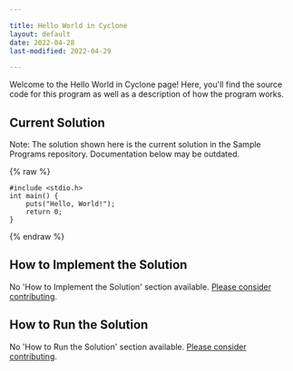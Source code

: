```yaml
---

title: Hello World in Cyclone
layout: default
date: 2022-04-28
last-modified: 2022-04-29

---
```


Welcome to the Hello World in Cyclone page! Here, you'll find the source code for this program as well as a description of how the program works.

## Current Solution

Note: The solution shown here is the current solution in the Sample Programs repository. Documentation below may be outdated.

{% raw %}

```Cyclone
#include <stdio.h>
int main() {
	puts("Hello, World!");
	return 0;
}

```

{% endraw %}

## How to Implement the Solution

No 'How to Implement the Solution' section available. [Please consider contributing](https://github.com/TheRenegadeCoder/sample-programs-website).

## How to Run the Solution

No 'How to Run the Solution' section available. [Please consider contributing](https://github.com/TheRenegadeCoder/sample-programs-website).